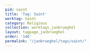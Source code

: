 ```yaml
---
pid: saint
title: 'Tag: Saint'
worktag: Saint
category: Religious
collection: worktags_janbrueghel
layout: tagpage_janbrueghel
order: '146'
permalink: "/janbrueghel/tags/saint/"
---
```


